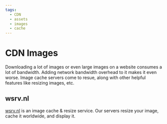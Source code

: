```yaml
---
tags:
  - CDN
  - assets
  - images
  - cache
---
```


# CDN Images

Downloading a lot of images or even large images on a website consumes a lot of bandwidth. Adding network bandwidth overhead to it makes it even worse. Image cache servers come to resue, along with other helpful features like resizing images, etc.

## wsrv.nl

[wsrv.nl](https://images.weserv.nl/docs/) is an image cache & resize service. Our servers resize your image, cache it worldwide, and display it.
